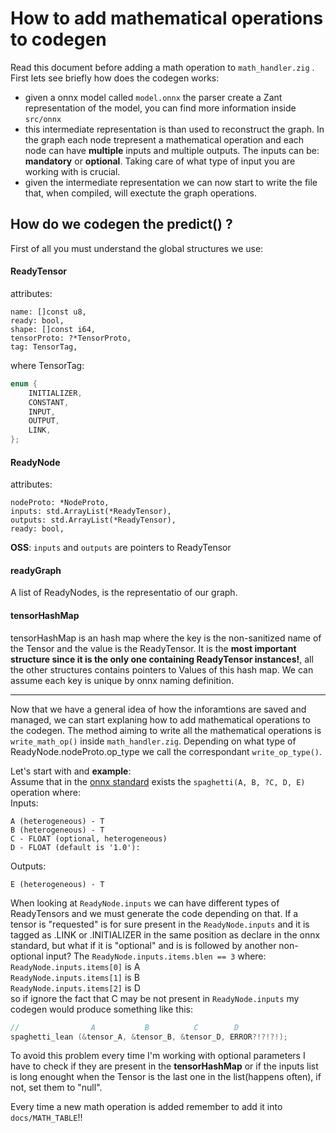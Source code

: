 # How to add mathematical operations to codegen 
Read this document before adding a math operation to `math_handler.zig` .  
First lets see briefly how does the codegen works:  
- given a onnx model called `model.onnx` the parser create a Zant representation of the model, you can find more information inside `src/onnx` 
- this intermediate representation is than used to reconstruct the graph. In the graph each node trepresent a mathematical operation and each node can have **multiple** inputs and multiple outputs.
The inputs can be: **mandatory** or **optional**. Taking care of what type of input you are working with is crucial.
- given the intermediate representation we can now start to write the file that, when compiled, will exectute the graph operations.   
## How do we codegen the predict() ?

First of all you must understand the global structures we use:
#### ReadyTensor
attributes:

    name: []const u8,
    ready: bool,
    shape: []const i64,
    tensorProto: ?*TensorProto,
    tag: TensorTag,
where TensorTag:
```C++
enum {
    INITIALIZER,
    CONSTANT,
    INPUT,
    OUTPUT,
    LINK, 
};
```

#### ReadyNode
attributes:

    nodeProto: *NodeProto,
    inputs: std.ArrayList(*ReadyTensor),
    outputs: std.ArrayList(*ReadyTensor),
    ready: bool,
**OSS**: `inputs` and `outputs` are pointers to ReadyTensor

#### readyGraph
A list of ReadyNodes, is the representatio of our graph.

#### tensorHashMap
tensorHashMap is an hash map where the key is the non-sanitized name of the Tensor and the value is the ReadyTensor. It is the **most important structure since it is the only one containing ReadyTensor instances!**, all the other structures contains pointers to Values of this hash map. We can assume each key is unique by onnx naming definition. 

---

Now that we have a general idea of how the inforamtions are saved and managed, we can start explaning how to add mathematical operations to the codegen.
The method aiming to write all the mathematical operations is `write_math_op()` inside `math_handler.zig`. Depending on what type of ReadyNode.nodeProto.op_type we call the correspondant `write_op_type()`. 
    
Let's start with and **example**:  
Assume that in the [onnx standard](https://onnx.ai/onnx/operators/index.html) exists the `spaghetti(A, B, ?C, D, E)` operation where:  
Inputs:

    A (heterogeneous) - T
    B (heterogeneous) - T
    C - FLOAT (optional, heterogeneous)
    D - FLOAT (default is '1.0'):
Outputs:  

    E (heterogeneous) - T 

When looking at `ReadyNode.inputs` we can have different types of ReadyTensors and we must generate the code depending on that.
If a tensor is "requested" is for sure present in the `ReadyNode.inputs` and it is tagged as .LINK or .INITIALIZER in the same position as declare in the onnx standard, but what if it is "optional" and is is followed by another non-optional input? The `ReadyNode.inputs.items.blen == 3` where:  
`ReadyNode.inputs.items[0]` is A  
`ReadyNode.inputs.items[1]` is B  
`ReadyNode.inputs.items[2]` is D   
so if ignore the fact that C may be not present in `ReadyNode.inputs` my codegen would produce something like this:
```C++
//                A           B          C        D
spaghetti_lean (&tensor_A, &tensor_B, &tensor_D, ERROR?!?!?!);
```
To avoid this problem every time I'm working with optional parameters I have to check if they are present in the **tensorHashMap** or if the inputs list is long enought when the Tensor is the last one in the list(happens often), if not, set them to "null". 
  
      
  
Every time a new math operation is added remember to add it into `docs/MATH_TABLE`!! 



